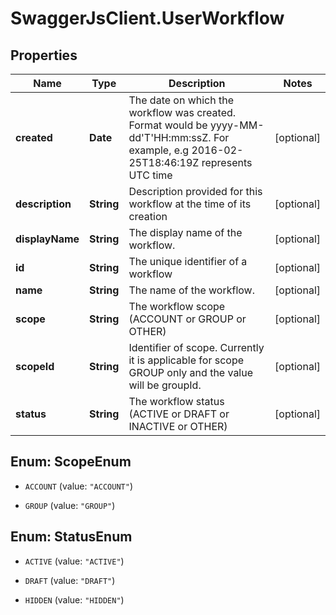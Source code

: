 # SwaggerJsClient.UserWorkflow

## Properties
Name | Type | Description | Notes
------------ | ------------- | ------------- | -------------
**created** | **Date** | The date on which the workflow was created. Format would be yyyy-MM-dd&#39;T&#39;HH:mm:ssZ. For example, e.g 2016-02-25T18:46:19Z represents UTC time | [optional] 
**description** | **String** | Description provided for this workflow at the time of its creation | [optional] 
**displayName** | **String** | The display name of the workflow. | [optional] 
**id** | **String** | The unique identifier of a workflow | [optional] 
**name** | **String** | The name of the workflow. | [optional] 
**scope** | **String** | The workflow scope (ACCOUNT or GROUP or OTHER) | [optional] 
**scopeId** | **String** | Identifier of scope. Currently it is applicable for scope GROUP only and the value will be groupId. | [optional] 
**status** | **String** | The workflow status (ACTIVE or DRAFT or INACTIVE or OTHER) | [optional] 


<a name="ScopeEnum"></a>
## Enum: ScopeEnum


* `ACCOUNT` (value: `"ACCOUNT"`)

* `GROUP` (value: `"GROUP"`)




<a name="StatusEnum"></a>
## Enum: StatusEnum


* `ACTIVE` (value: `"ACTIVE"`)

* `DRAFT` (value: `"DRAFT"`)

* `HIDDEN` (value: `"HIDDEN"`)




